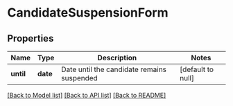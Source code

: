 # CandidateSuspensionForm
## Properties

Name | Type | Description | Notes
------------ | ------------- | ------------- | -------------
**until** | **date** | Date until the candidate remains suspended | [default to null]

[[Back to Model list]](../../README.md#documentation-for-models) [[Back to API list]](../../README.md#documentation-for-api-endpoints) [[Back to README]](../../README.md)

